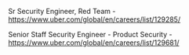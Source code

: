 Sr Security Engineer, Red Team - https://www.uber.com/global/en/careers/list/129285/

Senior Staff Security Engineer - Product Security - https://www.uber.com/global/en/careers/list/129681/

